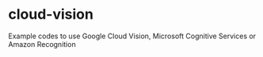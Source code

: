 # cloud-vision
Example codes to use Google Cloud Vision, Microsoft Cognitive Services or Amazon Recognition
